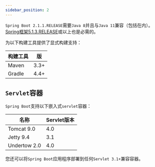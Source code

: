```yaml
---
sidebar_position: 2
---
```


`Spring Boot 2.1.1.RELEASE`需要`Java 8`并且与`Java 11`兼容（包括在内）。[Spring框架5.1.3.RELEASE](https://docs.spring.io/spring-framework/docs/5.1.3.RELEASE/spring-framework-reference/)或以上也是必需的。

为以下构建工具提供了显式构建支持：

|构建工具|版|
|---|---|
|Maven|3.3+|
|Gradle|4.4+|

## `Servlet`容器

`Spring Boot`支持以下嵌入式`servlet`容器：

|名称|Servlet版本|
|---|---|
|Tomcat 9.0|4.0|
|Jetty 9.4|3.1|
|Undertow 2.0|4.0|

您还可以将`Spring Boot`应用程序部署到任何`Servlet 3.1+`兼容容器。

